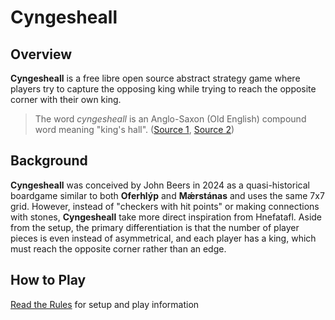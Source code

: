 # Cyngesheall

## Overview

**Cyngesheall** is a free libre open source abstract strategy game where players try to capture the opposing king while trying to reach the opposite corner with their own king.

> The word *cyngesheall* is an Anglo-Saxon (Old English) compound word meaning "king's hall". ([Source 1](https://bosworthtoller.com/7144), [Source 2](https://bosworthtoller.com/18427))

## Background

**Cyngesheall** was conceived by John Beers in 2024 as a quasi-historical boardgame similar to both **Oferhlýp** and **Mǽrstánas** and uses the same 7x7 grid. However, instead of "checkers with hit points" or making connections with stones, **Cyngesheall** take more direct inspiration from Hnefatafl. Aside from the setup, the primary differentiation is that the number of player pieces is even instead of asymmetrical, and each player has a king, which must reach the opposite corner rather than an edge.

## How to Play

[Read the Rules](https://codeberg.org/jaerrib/cyngesheall/src/branch/main/rules/rules.md) for setup and play information
